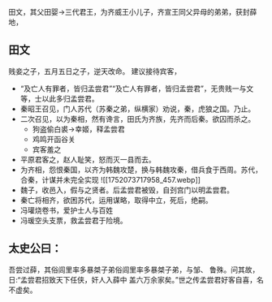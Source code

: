 田文，其父田婴->三代君王，为齐威王小儿子，齐宣王同父异母的弟弟，获封薛地，
## 田文
贱妾之子，五月五日之子，逆天改命。
建议接待宾客，
- “及亡人有罪者，皆归孟尝君”“及亡人有罪者，皆归孟尝君”，无贵贱一与文等，士以此多归孟尝君。
- 秦昭王召见，门人苏代（苏秦之弟，纵横家）劝说，秦，虎狼之国。乃止。
- 二次召见，以为秦相，然有谗言，田氏为齐族，先齐而后秦。欲囚而杀之。
	- 狗盗偷白裘->幸姬，释孟尝君
	- 鸡鸣开函谷关
	- 宾客羞之
- 平原君客之，赵人耻笑，怒而灭一县而去。
- 为齐相，怨恨秦国，以齐为韩魏攻楚，换与韩魏攻秦，借兵食于西周。苏代，合秦，计谋并未完全实现
	 ![[1752073717958_457.webp]]
- 魏子，收邑入，假与之贤者。后孟尝君被毁，自刭宫门以明孟尝君。
- 秦亡将相齐，欲困苏代，运用谋略，取得中立，死后，绝嗣。
- 冯瓘烧卷书，爱护士人与百姓
- 冯瑗空头支票，救孟尝君于险境。
## 太史公曰：
吾尝过薛，其俗闾里率多暴桀子弟俗闾里率多暴桀子弟，与邹、 
鲁殊。问其故，日:“孟尝君招致天下任侠，奸人入薛中
盖六万余家矣。”世之传孟尝君好客自喜，名不虚矣。


